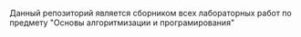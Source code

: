 Данный репозиторий является сборником всех лабораторных работ по предмету "Основы алгоритмизации и програмирования"
